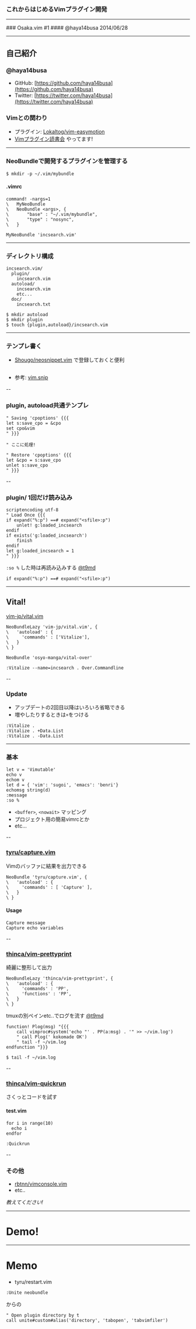 

### これからはじめるVimプラグイン開発

<hr>
### Osaka.vim #1
#### @haya14busa 2014/06/28

---

自己紹介
--------

### @haya14busa
  - GitHub: [https://github.com/haya14busa](https://github.com/haya14busa)
  - Twitter: [https://twitter.com/haya14busa](https://twitter.com/haya14busa)

### Vimとの関わり
- プラグイン: [Lokaltog/vim-easymotion](https://github.com/Lokaltog/vim-easymotion)
- [Vimプラグイン読書会](http://haya14busa.github.io/reading-vimplugin/) やってます!

---

### NeoBundleで開発するプラグインを管理する

```
$ mkdir -p ~/.vim/mybundle
```

#### .vimrc
```vim
command! -nargs=1
\   MyNeoBundle
\   NeoBundle <args>, {
\       "base" : "~/.vim/mybundle",
\       "type" : "nosync",
\   }

MyNeoBundle 'incsearch.vim'
```

---

### ディレクトリ構成

```
incsearch.vim/
  plugin/
    incsearch.vim
  autoload/
    incsearch.vim
    etc...
  doc/
    incsearch.txt
```

```
$ mkdir autoload
$ mkdir plugin
$ touch {plugin,autoload}/incsearch.vim
```

---

### テンプレ書く

- [Shougo/neosnippet.vim](https://github.com/Shougo/neosnippet.vim) で登録しておくと便利

<img src="./assets/template_plugin_snippet.png" alt="">

- 参考: [vim.snip](https://github.com/haya14busa/haya14busa-snippets/blob/07912a1def29ec440c419dd653a042a4d3730ca3/neosnippets/vim.snip#L265)

--

### plugin, autoload共通テンプレ

```vim
" Saving 'cpoptions' {{{
let s:save_cpo = &cpo
set cpo&vim
" }}}

" ここに処理!

" Restore 'cpoptions' {{{
let &cpo = s:save_cpo
unlet s:save_cpo
" }}}
```

--

### plugin/ 1回だけ読み込み

```vim
scriptencoding utf-8
" Load Once {{{
if expand("%:p") ==# expand("<sfile>:p")
    unlet! g:loaded_incsearch
endif
if exists('g:loaded_incsearch')
    finish
endif
let g:loaded_incsearch = 1
" }}}
```

`:so %` した時は再読み込みする [@t9md](https://github.com/t9md)

```vim
if expand("%:p") ==# expand("<sfile>:p")
```


---

Vital!
------

[vim-jp/vital.vim](https://github.com/vim-jp/vital.vim)

```vim
NeoBundleLazy 'vim-jp/vital.vim', {
\   'autoload' : {
\     'commands' : ['Vitalize'],
\   }
\ }

NeoBundle 'osyo-manga/vital-over'
```

```
:Vitalize --name=incsearch . Over.Commandline
```

--

### Update
- アップデートの2回目以降はいろいろ省略できる
- 増やしたりするときは`+`をつける
```
:Vitalize .
:Vitalize . +Data.List
:Vitalize . -Data.List
```

---

### 基本

```vim
let v = 'Vimutable'
echo v
echom v
let d = { 'vim': 'sugoi', 'emacs': 'benri'}
echomsg string(d)
:message
:so %
```

- `<buffer>`, `<nowait>` マッピング
- プロジェクト用の簡易vimrcとか
- etc...

--

### [tyru/capture.vim](https://github.com/tyru/capture.vim)

Vimのバッファに結果を出力できる

```vim
NeoBundle 'tyru/capture.vim', {
\   'autoload' : {
\     'commands' : [ 'Capture' ],
\   }
\ }
```

#### Usage
```vim
Capture message
Capture echo variables
```

--

### [thinca/vim-prettyprint](https://github.com/thinca/vim-prettyprint)

綺麗に整形して出力

```vim
NeoBundleLazy 'thinca/vim-prettyprint', {
\   'autoload' : {
\     'commands' : 'PP',
\     'functions' : 'PP',
\   }
\ }
```

tmuxの別ペインetc..でログを流す [@t9md](https://github.com/t9md)

```vim
function! Plog(msg) "{{{
    call vimproc#system('echo "' . PP(a:msg) . '" >> ~/vim.log')
    " call Plog(' kokomade OK')
    " tail -f ~/vim.log
endfunction "}}}
```

```
$ tail -f ~/vim.log
```

--

### [thinca/vim-quickrun](https://github.com/thinca/vim-quickrun)
さくっとコードを試す

#### test.vim
```vim
for i in range(10)
  echo i
endfor
```

```vim
:Quickrun
```

--

### その他

- [rbtnn/vimconsole.vim](https://github.com/rbtnn/vimconsole.vim)
- etc..

*教えてください!*

---

Demo!
=====

---

Memo
====
- tyru/restart.vim

```
:Unite neobundle
```

からの

```
" Open plugin directory by t
call unite#custom#alias('directory', 'tabopen', 'tabvimfiler')
```


<style>
.reveal h1,
.reveal h2,
.reveal h3,
.reveal h4,
.reveal h5,
.reveal h6 {
  text-transform: none;
}

.reveal h3 {
  margin-top: 15px;
}
</style>
